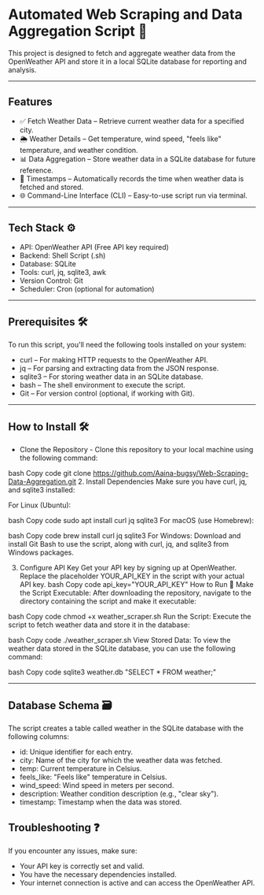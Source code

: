 # Automated Web Scraping and Data Aggregation Script 📝

This project is designed to fetch and aggregate weather data from the OpenWeather API and store it in a local SQLite database for reporting and analysis.

---

## Features 
- ✅ Fetch Weather Data – Retrieve current weather data for a specified city.
- 🌦️ Weather Details – Get temperature, wind speed, "feels like" temperature, and weather condition.
- 📊 Data Aggregation – Store weather data in a SQLite database for future reference.
- 📅 Timestamps – Automatically records the time when weather data is fetched and stored.
- 🌐 Command-Line Interface (CLI) – Easy-to-use script run via terminal.

---

## Tech Stack ⚙️
- API: OpenWeather API (Free API key required)
- Backend: Shell Script (.sh)
- Database: SQLite
- Tools: curl, jq, sqlite3, awk
- Version Control: Git
- Scheduler: Cron (optional for automation)

---

## Prerequisites 🛠️
To run this script, you'll need the following tools installed on your system:

- curl – For making HTTP requests to the OpenWeather API.
- jq – For parsing and extracting data from the JSON response.
- sqlite3 – For storing weather data in an SQLite database.
- bash – The shell environment to execute the script.
- Git – For version control (optional, if working with Git).

---

## How to Install 🛠️
- Clone the Repository - Clone this repository to your local machine using the following command:

bash
Copy code
git clone https://github.com/Aaina-bugsy/Web-Scraping-Data-Aggregation.git
2. Install Dependencies
Make sure you have curl, jq, and sqlite3 installed:

For Linux (Ubuntu):

bash
Copy code
sudo apt install curl jq sqlite3
For macOS (use Homebrew):

bash
Copy code
brew install curl jq sqlite3
For Windows: Download and install Git Bash to use the script, along with curl, jq, and sqlite3 from Windows packages.

3. Configure API Key
Get your API key by signing up at OpenWeather.
Replace the placeholder YOUR_API_KEY in the script with your actual API key.
bash
Copy code
api_key="YOUR_API_KEY"
How to Run 🚀
Make the Script Executable: After downloading the repository, navigate to the directory containing the script and make it executable:

bash
Copy code
chmod +x weather_scraper.sh
Run the Script: Execute the script to fetch weather data and store it in the database:

bash
Copy code
./weather_scraper.sh
View Stored Data: To view the weather data stored in the SQLite database, you can use the following command:

bash
Copy code
sqlite3 weather.db "SELECT * FROM weather;"

---

## Database Schema 🗃️
The script creates a table called weather in the SQLite database with the following columns:

- id: Unique identifier for each entry.
- city: Name of the city for which the weather data was fetched.
- temp: Current temperature in Celsius.
- feels_like: "Feels like" temperature in Celsius.
- wind_speed: Wind speed in meters per second.
- description: Weather condition description (e.g., "clear sky").
- timestamp: Timestamp when the data was stored.

## Troubleshooting ❓
If you encounter any issues, make sure:

- Your API key is correctly set and valid.
- You have the necessary dependencies installed.
- Your internet connection is active and can access the OpenWeather API.
